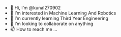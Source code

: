 - 👋 Hi, I’m @kunal270902
- 👀 I’m interested in Machine Learning And Robotics
- 🌱 I’m currently learning Third Year Engineering
- 💞️ I’m looking to collaborate on anything
- 📫 How to reach me ...

<!---
kunal270902/kunal270902 is a ✨ special ✨ repository because its `README.md` (this file) appears on your GitHub profile.
You can click the Preview link to take a look at your changes.
--->
